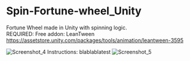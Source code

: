 # Spin-Fortune-wheel_Unity
Fortune Wheel made in Unity with spinning logic.</br>
REQUIRED: Free addon: LeanTween</br>
https://assetstore.unity.com/packages/tools/animation/leantween-3595
</br>

![Screenshot_4](https://github.com/user-attachments/assets/9efae887-2a4c-458a-a779-9d11a4e8637c)
Instructions:
blablablatest
![Screenshot_5](https://github.com/user-attachments/assets/8b005d05-f8ee-4281-873f-11de68362e29)

